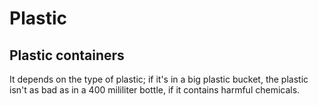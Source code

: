 # Plastic

## Plastic containers
It depends on the type of plastic; if it's in a big plastic bucket, the plastic isn't as bad as in a 400 mililiter bottle, if it contains harmful chemicals.